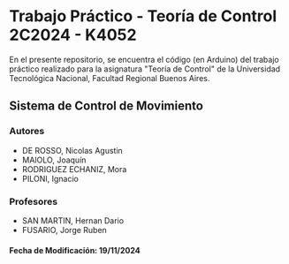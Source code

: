 # Trabajo Práctico - Teoría de Control 2C2024 - K4052
En el presente repositorio, se encuentra el código (en Arduino) del trabajo práctico realizado para la asignatura "Teoría de Control" de la Universidad Tecnológica Nacional, Facultad Regional Buenos Aires.
## Sistema de Control de Movimiento
### Autores
- DE ROSSO, Nicolas Agustin
- MAIOLO, Joaquín
- RODRIGUEZ ECHANIZ, Mora
- PILONI, Ignacio
### Profesores
- SAN MARTIN, Hernan Dario
- FUSARIO, Jorge Ruben

#### Fecha de Modificación: 19/11/2024
